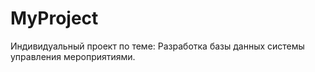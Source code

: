 # MyProject
 Индивидуальный проект по теме: Разработка базы данных системы управления мероприятиями.
